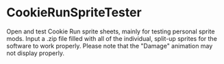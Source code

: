 # CookieRunSpriteTester
Open and test Cookie Run sprite sheets, mainly for testing personal sprite mods. Input a .zip file filled with all of the individual, split-up sprites for the software to work properly. Please note that the "Damage" animation may not display properly.
